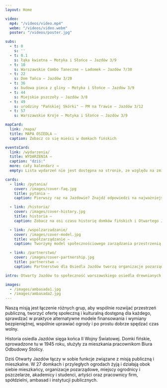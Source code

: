 ```yaml
---
layout: Home

video:
  mp4: "/videos/video.mp4"
  webm: "/videos/video.webm"
  poster: "/videos/poster.jpg"

subs:
  - t: 0
    s: ''
  - t: 0.1
    s: łąka kwietna – Motyka i Słońce – Jazdów 3/9
  - t: 10
    s: Warszawskie Combo Taneczne – Ladomek – Jazdów 7/30
  - t: 22
    s: Dom Tańca – Jazdów 3/20
  - t: 36
    s: budowa pieca z gliny – Motyka i Słońce – Jazdów 3/9
  - t: 44
    s: Miejskie pszczoły – Jazdów 3/8
  - t: 49
    s: urodziny "Pańskiej Skórki" – PM na Trawie – Jazdów 3/12
  - t: 57
    s: Warszawskie Kroje – Motyka i Słońce – Jazdów 3/9

mapCard:
  link: /mapa/
  title: MAPA OSIEDLA —
  caption: Zobacz co się mieści w domkach fińskich

eventsCard:
  link: /wydarzenia/
  title: WYDARZENIA —
  caption: "dziś:"
  more: cały kalendarz →
  empty: Lista wydarzeń nie jest dostępna na stronie, ze względu na zmiany jakie Facebook wprowadza po ujawnionym wycieku danych.

cards:
  - link: /pytania/
    cover: /images/cover-faq.jpg
    title: pytania — 
    caption: Pierwszy raz na Jazdowie? Znajdź odpowiedzi na najważniejsze pytania

  - link: /historia/
    cover: /images/cover-history.jpg
    title: historia —
    caption: Zobacz na osi czasu historię domków fińskich i Otwartego Jazdowa.

  - link: /wspolzarzadzanie/
    cover: /images/cover-model.jpg
    title: współzarządzanie —
    caption: Tworzymy model społecznościowego zarządzania przestrzenią miejską.

  - link: /partnerstwo/
    cover: /images/cover-partnership.jpg
    title: partnerstwo —
    caption: Partnerstwo dla Osiedla Jazdów tworzą organizacje pozarządowe, grupy nieformalne, instytucje publiczne i osoby prywatne.

intro: Otwarty Jazdów to społeczność warszawskiego osiedla drewnianych domków fińskich, prowadząca ogólnodostępne działania społeczne, kulturalne, edukacyjne, artystyczne.

images:
  - /images/ambasada1.jpg
  - /images/ambasada2.jpg
---
```

Naszą misją jest łączenie różnych grup, aby wspólnie rozwijać przestrzeń publiczną, tworzyć ofertę społeczną i kulturalną dostępną dla każdego, sprawdzać w praktyce alternatywne modele finansowania i wymiany bezpieniężnej, wspólnie uprawiać ogrody i po prostu dobrze spędzać czas wolny.

Historia osiedla Jazdów sięga końca II Wojny Światowej. Domki fińskie, sprowadzone tu w 1945 roku, służyły za mieszkania pracownikom Biura Odbudowy Stolicy.

Dziś Otwarty Jazdów łączy w sobie funkcje związane z misją publiczną i mieszkalne. W 27 domkach i przyległych ogrodach żyją i działają obok siebie mieszkańcy, organizacje pozarządowe, miejscy ogrodnicy i pszczelarze, akademicy i studenci, artyści oraz pracownicy firm, spółdzielni, ambasad i instytucji publicznych.